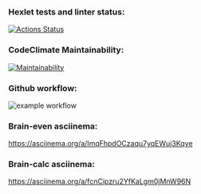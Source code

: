 ### Hexlet tests and linter status:
[![Actions Status](https://github.com/igarbera/frontend-project-lvl1/workflows/hexlet-check/badge.svg)](https://github.com/igarbera/frontend-project-lvl1/actions)

### CodeClimate Maintainability:
[![Maintainability](https://api.codeclimate.com/v1/badges/a99a88d28ad37a79dbf6/maintainability)](https://codeclimate.com/github/codeclimate/codeclimate/maintainability)

### Github workflow:
![example workflow](https://github.com/github/docs/actions/workflows/main.yml/badge.svg)

### Brain-even asciinema:
https://asciinema.org/a/ImqFhpdOCzaqu7yqEWuj3Kqye

### Brain-calc asciinema:
https://asciinema.org/a/fcnCipzru2YfKaLgm0jMnW96N